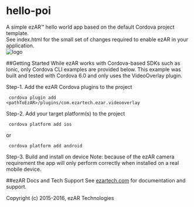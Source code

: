 # hello-poi
A simple ezAR&trade; hello world app based on the default Cordova project template.  
See index.html for the small set of changes required to enable ezAR in your application.  
![logo](screenshot.png)  


##Getting Started
While ezAR works with Cordova-based SDKs such as Ionic, only Cordova CLI examples are provided below. 
This example was built and tested with Cordova 6.0 and only uses the VideoOverlay plugin.

Step-1.  Add the ezAR Cordova plugins to the project

     cordova plugin add <pathToEzAR>/plugins/com.ezartech.ezar.videooverlay
     
Step-2.  Add your target platform(s) to the project

     cordova platform add ios
    
or

     cordova platform add android


Step-3.  Build and install on device
Note: because of the ezAR camera requirement the app will only perform correctly when installed on a real mobile device.


##ezAR Docs and Tech Support
See [ezartech.com](http://ezartech.com) for documentation and support.


Copyright (c) 2015-2016, ezAR Technologies
